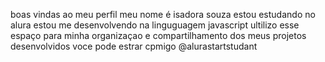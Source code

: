 boas vindas ao meu perfil 
meu nome é isadora souza
estou estudando no alura
estou me desenvolvendo na linguguagem javascript
ultilizo esse espaço para minha organizaçao e compartilhamento dos meus projetos desenvolvidos
voce pode estrar cpmigo
@alurastartstudant
